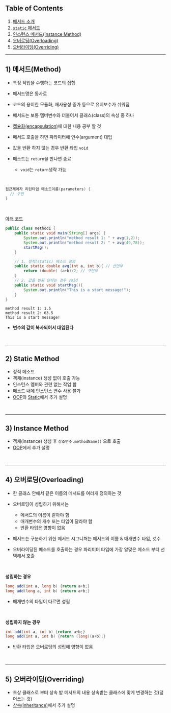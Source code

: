 ## Table of Contents

1. [메서드 소개](https://github.com/seungki1011/Data-Engineering/tree/main/java/(005)%20Method#1-%EB%A9%94%EC%84%9C%EB%93%9Cmethod)
2. [`static` 메서드](https://github.com/seungki1011/Data-Engineering/tree/main/java/(005)%20Method#2-static-method)
3. [인스턴스 메서드(Instance Method)](https://github.com/seungki1011/Data-Engineering/tree/main/java/(005)%20Method#3-instance-method)
4. [오버로딩(Overloading)](https://github.com/seungki1011/Data-Engineering/tree/main/java/(005)%20Method#4-%EC%98%A4%EB%B2%84%EB%A1%9C%EB%94%A9overloading)
5. [오버라이딩(Overriding)](https://github.com/seungki1011/Data-Engineering/tree/main/java/(005)%20Method#5-%EC%98%A4%EB%B2%84%EB%9D%BC%EC%9D%B4%EB%94%A9overriding)

---

## 1) 메서드(Method)

* 특정 작업을 수행하는 코드의 집합
* 메서드명은 동사로
* 코드의 용이한 모듈화, 재사용성 증가 등으로 유지보수가 쉬워짐
* 메서드는 보통 멤버변수와 더불어서 클래스(class)의 속성 중 하나
* [캡슐화(encapsulation)](https://github.com/seungki1011/Data-Engineering/blob/main/java/(011)%20Access%20Modifier/README.md#3-%EC%BA%A1%EC%8A%90%ED%99%94encapsulation)에 대한 내용 공부 할 것
* 메서드 호출을 하면 파라미터에 인수(argument) 대입
* 값을 반환 하지 않는 경우 반환 타입 ```void```



* 메소드는 ```return```을 만나면 종료
  * ```void```는 ```return```생략 가능

<br>


```java
접근제어자 리턴타입 메소드이름(parameters) {
  // 구현
}
```

<br>

[아래 코드](https://github.com/seungki1011/Data-Engineering/blob/main/java/start-java/src/main/java/de/java/method/method1.java)

```java
public class method1 {
    public static void main(String[] args) {
        System.out.println("method result 1: " + avg(1,2));
        System.out.println("method result 2: " + avg(49,78));
        startMsg();
    }

    // 1. 정적(static) 메소드 정의
    public static double avg(int a, int b){ // 선언부
        return (double) (a+b)/2; // 구현부
    }
    // 2. 값을 반환 안하는 경우 void
    public static void startMsg(){
        System.out.println("This is a start message!");
    }
}
```

```
method result 1: 1.5
method result 2: 63.5
This is a start message!
```

* **변수의 값이 복사되어서 대입된다**

<br>

---

## 2) Static Method

* 정적 메소드
* 객체(instance) 생성 없이 호출 가능
* 인스턴스 멤버와 관련 없는 작업 함
* 메소드 내에 인스턴스 변수 사용 불가
* [OOP](https://github.com/seungki1011/Data-Engineering/blob/main/java/notes/(11)%20OOP.md)와 [Static](https://github.com/seungki1011/Data-Engineering/blob/main/java/notes/(15)%20Static.md)에서 추가 설명

<br>

---

## 3) Instance Method

* 객체(instance) 생성 후 ```참조변수.methodName()``` 으로 호출
* [OOP](https://github.com/seungki1011/Data-Engineering/blob/main/java/notes/(11)%20OOP.md)에서 추가 설명

<br>

---

## 4) 오버로딩(Overloading)

* 한 클래스 안에서 같은 이름의 메서드를 여러개 정의하는 것



* 오버로딩이 성립하기 위해서는
  * 메서드의 이름이 같아야 함
  * 매개변수의 개수 또는 타입이 달라야 함
  * 반환 타입은 영향이 없음



* 메서드는 구분하기 위한 메서드 시그니쳐는 메서드의 이름 & 매개변수 타입, 갯수
* 오버라이딩된 메소드를 호출하는 경우 파리미터 타입에 가장 알맞은 메소드 부터 선택해서 호출

<br>

**성립하는 경우**

```java
long add(int a, long b) {return a+b;}
long add(long a, int b) {return a+b;}
```

* 매개변수의 타입이 다르면 성립

<br>

**성립하지 않는 경우**

```java
int add(int a, int b) {return a+b;}
long add(int a, int b) {return (long)(a+b);}
```

* 반환 타입은 오버로딩의 성립에 영향이 없음

<br>

---

## 5) 오버라이딩(Overriding)

* 조상 클래스로 부터 상속 받 메서드의 내용 상속받는 클래스에 맞게 변경하는 것(덮어쓰는 것)
* [상속(inheritance)](https://github.com/seungki1011/Data-Engineering/tree/main/java/(014)%20Inheritance#4-method-overriding)에서 추가 설명